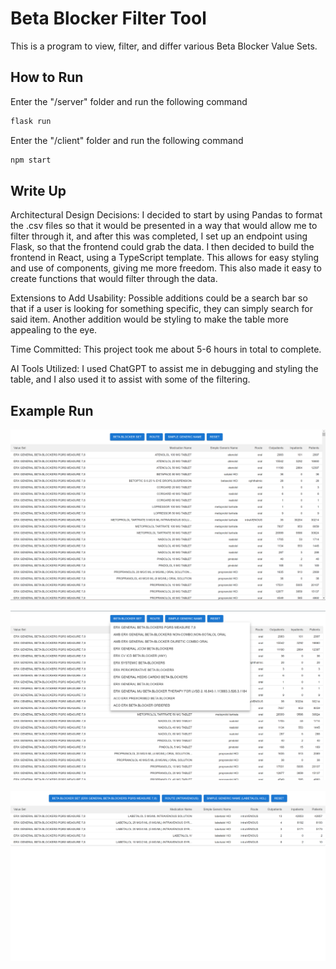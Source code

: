 # Beta Blocker Filter Tool

This is a program to view, filter, and differ various Beta Blocker Value Sets.

## How to Run
Enter the "/server" folder and run the following command
```bash
flask run
```
Enter the "/client" folder and run the following command
```bash
npm start
```

## Write Up
Architectural Design Decisions: I decided to start by using Pandas to format the .csv files so that it would be presented in a way that would allow me to filter through it, and after this was completed, I set up an endpoint using Flask, so that the frontend could grab the data. I then decided to build the frontend in React, using a TypeScript template. This allows for easy styling and use of components, giving me more freedom. This also made it easy to create functions that would filter through the data.

Extensions to Add Usability: Possible additions could be a search bar so that if a user is looking for something specific, they can simply search for said item. Another addition would be styling to make the table more appealing to the eye.

Time Committed: This project took me about 5-6 hours in total to complete.

AI Tools Utilized: I used ChatGPT to assist me in debugging and styling the table, and I also used it to assist with some of the filtering.

## Example Run
![Picture 1](docs/Picture1.png)

![Picture 2](docs/Picture2.png)

![Picture 3](docs/Picture3.png)